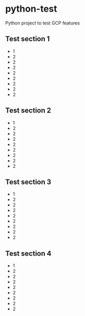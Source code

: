 # python-test
Python project to test GCP features

## Test section 1

- 1
- 2
- 2
- 2
- 2
- 2
- 2
- 2
- 2

## Test section 2

- 1
- 2
- 2
- 2
- 2
- 2
- 2
- 2
- 2

## Test section 3

- 1
- 2
- 2
- 2
- 2
- 2
- 2
- 2
- 2

## Test section 4

- 1
- 2
- 2
- 2
- 2
- 2
- 2
- 2
- 2
